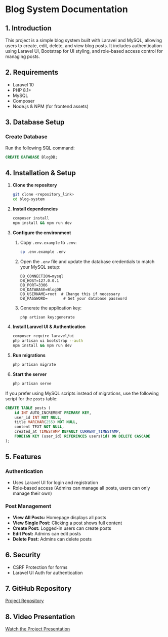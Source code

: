 # Blog System Documentation

## 1. Introduction

This project is a simple blog system built with Laravel and MySQL, allowing users to create, edit, delete, and view blog posts. It includes authentication using Laravel UI, Bootstrap for UI styling, and role-based access control for managing posts.

## 2. Requirements

- Laravel 10
- PHP 8.1+
- MySQL
- Composer
- Node.js & NPM (for frontend assets)

## 3. Database Setup

### Create Database
Run the following SQL command:

```sql
CREATE DATABASE BlogDB;
```

## 4. Installation & Setup

1. **Clone the repository**
   ```sh
   git clone <repository_link>
   cd blog-system
   ```

2. **Install dependencies**
   ```sh
   composer install
   npm install && npm run dev
   ```

3. **Configure the environment**
   1. Copy `.env.example` to `.env`:
      ```sh
      cp .env.example .env
      ```
   2. Open the `.env` file and update the database credentials to match your MySQL setup:
      ```env
      DB_CONNECTION=mysql
      DB_HOST=127.0.0.1
      DB_PORT=3306
      DB_DATABASE=BlogDB
      DB_USERNAME=root  # Change this if necessary
      DB_PASSWORD=       # Set your database password
      ```
   3. Generate the application key:
      ```sh
      php artisan key:generate
      ```

4. **Install Laravel UI & Authentication**
   ```sh
   composer require laravel/ui
   php artisan ui bootstrap --auth
   npm install && npm run dev
   ```

5. **Run migrations**
   ```sh
   php artisan migrate
   ```

6. **Start the server**
   ```sh
   php artisan serve
   ```

If you prefer using MySQL scripts instead of migrations, use the following script for the `posts` table:

```sql
CREATE TABLE posts (
    id INT AUTO_INCREMENT PRIMARY KEY,
    user_id INT NOT NULL,
    title VARCHAR(255) NOT NULL,
    content TEXT NOT NULL,
    created_at TIMESTAMP DEFAULT CURRENT_TIMESTAMP,
    FOREIGN KEY (user_id) REFERENCES users(id) ON DELETE CASCADE
);
```

## 5. Features

### Authentication
- Uses Laravel UI for login and registration
- Role-based access (Admins can manage all posts, users can only manage their own)

### Post Management
- **View All Posts:** Homepage displays all posts
- **View Single Post:** Clicking a post shows full content
- **Create Post:** Logged-in users can create posts
- **Edit Post:** Admins can edit posts
- **Delete Post:** Admins can delete posts

## 6. Security
- CSRF Protection for forms
- Laravel UI Auth for authentication

## 7. GitHub Repository
[Project Repository](https://github.com/abdelsalamMahmoud/blog.git)

## 8. Video Presentation
[Watch the Project Presentation](https://youtu.be/6QPey813mh8)
